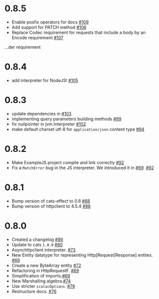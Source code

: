 # 0.8.5

- Enable posfix operators for docs [#109](https://github.com/pepegar/hammock/pull/109)
- Add support for PATCH method [#106](https://github.com/pepegar/hammock/pull/106)
- Replace Codec requirement for requests that include a body by an Encode requirement [#107](https://github.com/pepegar/hammock/pull/107)

…der requirement

# 0.8.4

- add interpreter for NodeJS! [#105](https://github.com/pepegar/hammock/pull/105)

# 0.8.3

- update dependencies in [#103](https://github.com/pepegar/hammock/pull/103)
- implementing query parameters building methods [#99](https://github.com/pepegar/hammock/pull/99)
- fix nullpointer in jvm.Interpreter [#102](https://github.com/pepegar/hammock/pull/102)
- make default charset utf-8 for `application/json` content type [#94](https://github.com/pepegar/hammock/pull/94)

# 0.8.2

- Make ExampleJS project compile and link correctly [#92](https://github.com/pepegar/hammock/pull/92)
- Fix a `MatchError` bug in the JS interpreter. We introduced it in [#69](https://github.com/pepegar/hammock/pull/92). [#92](https://github.com/pepegar/hammock/pull/92)

# 0.8.1

- Bump version of cats-effect to 0.8 [#88](https://github.com/pepegar/hammock/pull/88)
- Bump version of httpclient to 4.5.4 [#88](https://github.com/pepegar/hammock/pull/88)

# 0.8.0

- Created a changelog [#86](https://github.com/pepegar/hammock/pull/86)
- Update to cats `1.0.0` [#80](https://github.com/pepegar/hammock/pull/80)
- Asynchttpclient interpreter. [#73](https://github.com/pepegar/hammock/pull/73)
- New Entity datatype for representing Http[Request|Response] entites. [#69](https://github.com/pepegar/hammock/pull/69)
- Create a new ByteArray entity [#72](https://github.com/pepegar/hammock/pull/72)
- Refactoring in HttpRequestF. [#69](https://github.com/pepegar/hammock/pull/69)
- Simplification of imports.[#69](https://github.com/pepegar/hammock/pull/69)
- New Marshalling algebra.[#74](https://github.com/pepegar/hammock/pull/74)
- Use stricter `scalacOptions`. [#79](https://github.com/pepegar/hammock/pull/79)
- Restructure docs. [#76](https://github.com/pepegar/hammock/pull/76)
